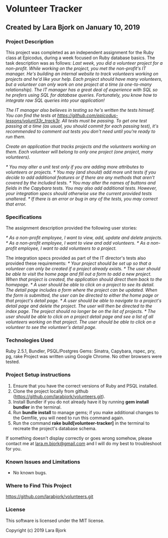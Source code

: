 # Volunteer Tracker
## Created by Lara Bjork on January 10, 2019
### Project Description

This project was completed as an independent assignment for the Ruby class at Epicodus, during a week focused on Ruby database basics. The task description was as follows:
_Last week, you did a volunteer project for a non-profit. While working on the project, you met the non-profit's IT manager. He's building an internal website to track volunteers working on projects and he'd like your help. Each project should have many volunteers, but a volunteer can only work on one project at a time (a one-to-many relationship). The IT manager has a great deal of experience with SQL so he prefers using SQL for database queries. Fortunately, you know how to integrate raw SQL queries into your application!_

_The IT manager also believes in testing so he's written the tests himself. You can find the tests at <https://github.com/epicodus-lessons/volunt33r_track3r>. All tests must be passing. To get one test passing at a time (as usual, you should commit for each passing test), it's recommended to comment out tests you don't need until you're ready to run them._

_Create an application that tracks projects and the volunteers working on them. Each volunteer will belong to only one project (one project, many volunteers)._

_* You may alter a unit test only if you are adding more attributes to volunteers or projects._
_* You may (and should) add more unit tests if you decide to add additional features or if there are any methods that aren't covered by the included tests._
_* You may alter the names of buttons and fields in the Capybara tests. You may also add additional tests. However, your integration specs should otherwise use the current provided tests unaltered._
_* If there is an error or bug in any of the tests, you may correct that error._

### Specifications
The assignment description provided the following user stories:

_* As a non-profit employee, I want to view, add, update and delete projects._
_* As a non-profit employee, I want to view and add volunteers._
_* As a non-profit employee, I want to add volunteers to a project._

The integration specs provided as part of the IT director's tests also provided these requirements:
_* Your project should be set up so that a volunteer can only be created if a project already exists._
_* The user should be able to visit the home page and fill out a form to add a new project. When that project is created, the application should direct them back to the homepage._
_* A user should be able to click on a project to see its detail. The detail page includes a form where the project can be updated. When the form is submitted, the user can be directed to either the home page or that project's detail page._
_* A user should be able to navigate to a project's detail page and delete the project. The user will then be directed to the index page. The project should no longer be on the list of projects._
_* The user should be able to click on a project detail page and see a list of all volunteers working on that project. The user should be able to click on a volunteer to see the volunteer's detail page._


### Technologies Used
Ruby 2.5.1, Bundler, PSQL/Postgres
Gems: Sinatra, Capybara, rspec, pry, pg, rake
Project was written using Google Chrome. No other browsers were tested.

### Project Setup instructions
1. Ensure that you have the correct versions of Ruby and PSQL installed.
2. Clone the project locally from github (https://github.com/larabjork/volunteers.git).
3. Install Bundler if you do not already have it by running **gem install bundler** in the terminal.
4. Run **bundle install** to manage gems; if you make additional changes to the Gemfile, you will need to run this command again.
5. Run the command **rake build[volunteer-tracker]** in the terminal to recreate the project's database schema.

If something doesn't display correctly or goes wrong somehow, please contact me at <lara.m.bjork@gmail.com> and I will do my best to troubleshoot for you.


### Known Issues and Limitations
* No known bugs.

### Where to Find This Project
https://github.com/larabjork/volunteers.git

### License
This software is licensed under the MIT license.

Copyright (c) 2019 Lara Bjork
